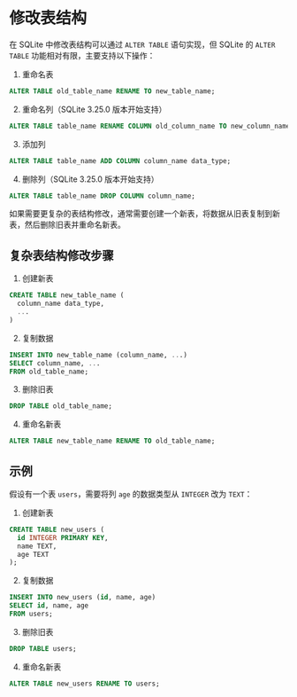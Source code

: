 # 修改表结构

在 SQLite 中修改表结构可以通过 `ALTER TABLE` 语句实现，但 SQLite 的 `ALTER TABLE` 功能相对有限，主要支持以下操作：

1. 重命名表
```sql
ALTER TABLE old_table_name RENAME TO new_table_name;
```

2. 重命名列（SQLite 3.25.0 版本开始支持）
```sql
ALTER TABLE table_name RENAME COLUMN old_column_name TO new_column_name;
```

3. 添加列
```sql
ALTER TABLE table_name ADD COLUMN column_name data_type;
```

4. 删除列（SQLite 3.25.0 版本开始支持）
```sql
ALTER TABLE table_name DROP COLUMN column_name;
```

如果需要更复杂的表结构修改，通常需要创建一个新表，将数据从旧表复制到新表，然后删除旧表并重命名新表。

## 复杂表结构修改步骤

1. 创建新表
```sql
CREATE TABLE new_table_name (
  column_name data_type,
  ...
)
```

2. 复制数据
```sql
INSERT INTO new_table_name (column_name, ...)
SELECT column_name, ...
FROM old_table_name;
```

3. 删除旧表
```sql
DROP TABLE old_table_name;
```

4. 重命名新表
```sql
ALTER TABLE new_table_name RENAME TO old_table_name;
```

## 示例
假设有一个表 `users`，需要将列 `age` 的数据类型从 `INTEGER` 改为 `TEXT`：

1. 创建新表
```sql
CREATE TABLE new_users (
  id INTEGER PRIMARY KEY,
  name TEXT,
  age TEXT
);
```

2. 复制数据
```sql
INSERT INTO new_users (id, name, age)
SELECT id, name, age
FROM users;
```

3. 删除旧表
```sql
DROP TABLE users;
```

4. 重命名新表
```sql
ALTER TABLE new_users RENAME TO users;
```

